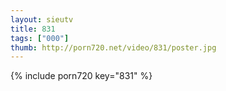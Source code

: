 ```yaml
--- 
layout: sieutv
title: 831
tags: ["000"]
thumb: http://porn720.net/video/831/poster.jpg
---
```

{% include porn720 key="831" %} 
